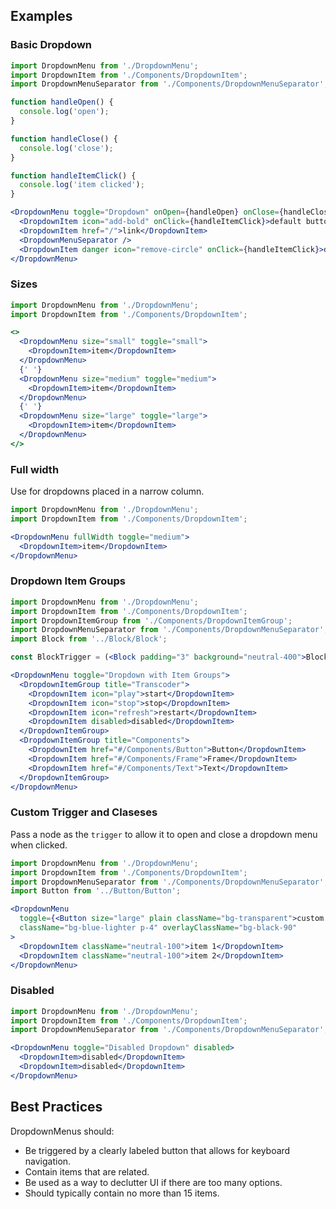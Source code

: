 ## Examples

### Basic Dropdown

```jsx
import DropdownMenu from './DropdownMenu';
import DropdownItem from './Components/DropdownItem';
import DropdownMenuSeparator from './Components/DropdownMenuSeparator';

function handleOpen() {
  console.log('open');
}

function handleClose() {
  console.log('close');
}

function handleItemClick() {
  console.log('item clicked');
}

<DropdownMenu toggle="Dropdown" onOpen={handleOpen} onClose={handleClose}  overlayClassName="w5">
  <DropdownItem icon="add-bold" onClick={handleItemClick}>default button</DropdownItem>
  <DropdownItem href="/">link</DropdownItem>
  <DropdownMenuSeparator />
  <DropdownItem danger icon="remove-circle" onClick={handleItemClick}>danger button</DropdownItem>
</DropdownMenu>
```

### Sizes

```jsx
import DropdownMenu from './DropdownMenu';
import DropdownItem from './Components/DropdownItem';

<>
  <DropdownMenu size="small" toggle="small">
    <DropdownItem>item</DropdownItem>
  </DropdownMenu>
  {' '}
  <DropdownMenu size="medium" toggle="medium">
    <DropdownItem>item</DropdownItem>
  </DropdownMenu>
  {' '}
  <DropdownMenu size="large" toggle="large">
    <DropdownItem>item</DropdownItem>
  </DropdownMenu>
</>
```

### Full width

Use for dropdowns placed in a narrow column.

```jsx
import DropdownMenu from './DropdownMenu';
import DropdownItem from './Components/DropdownItem';

<DropdownMenu fullWidth toggle="medium">
  <DropdownItem>item</DropdownItem>
</DropdownMenu>
```

### Dropdown Item Groups

```jsx
import DropdownMenu from './DropdownMenu';
import DropdownItem from './Components/DropdownItem';
import DropdownItemGroup from './Components/DropdownItemGroup';
import DropdownMenuSeparator from './Components/DropdownMenuSeparator';
import Block from '../Block/Block';

const BlockTrigger = (<Block padding="3" background="neutral-400">Block Trigger</Block>);

<DropdownMenu toggle="Dropdown with Item Groups">
  <DropdownItemGroup title="Transcoder">
    <DropdownItem icon="play">start</DropdownItem>
    <DropdownItem icon="stop">stop</DropdownItem>
    <DropdownItem icon="refresh">restart</DropdownItem>
    <DropdownItem disabled>disabled</DropdownItem>
  </DropdownItemGroup>
  <DropdownItemGroup title="Components">
    <DropdownItem href="#/Components/Button">Button</DropdownItem>
    <DropdownItem href="#/Components/Frame">Frame</DropdownItem>
    <DropdownItem href="#/Components/Text">Text</DropdownItem>
  </DropdownItemGroup>
</DropdownMenu>
```

### Custom Trigger and Claseses

Pass a node as the `trigger` to allow it to open and close a dropdown menu when clicked.

```jsx
import DropdownMenu from './DropdownMenu';
import DropdownItem from './Components/DropdownItem';
import DropdownMenuSeparator from './Components/DropdownMenuSeparator';
import Button from '../Button/Button';

<DropdownMenu
  toggle={<Button size="large" plain className="bg-transparent">custom trigger</Button>}
  className="bg-blue-lighter p-4" overlayClassName="bg-black-90"
>
  <DropdownItem className="neutral-100">item 1</DropdownItem>
  <DropdownItem className="neutral-100">item 2</DropdownItem>
</DropdownMenu>
```

### Disabled

```jsx
import DropdownMenu from './DropdownMenu';
import DropdownItem from './Components/DropdownItem';
import DropdownMenuSeparator from './Components/DropdownMenuSeparator';

<DropdownMenu toggle="Disabled Dropdown" disabled>
  <DropdownItem>disabled</DropdownItem>
  <DropdownItem>disabled</DropdownItem>
</DropdownMenu>

```

## Best Practices

DropdownMenus should:

* Be triggered by a clearly labeled button that allows for keyboard navigation.
* Contain items that are related.
* Be used as a way to declutter UI if there are too many options.
* Should typically contain no more than 15 items.
